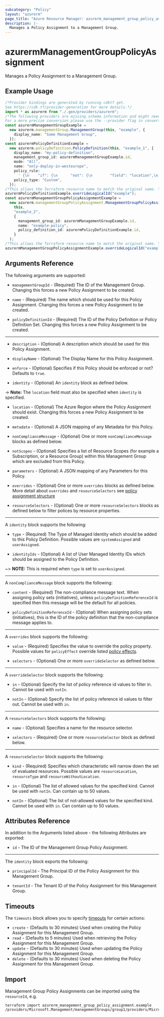 ```yaml
---
subcategory: "Policy"
layout: "azurerm"
page_title: "Azure Resource Manager: azurerm_management_group_policy_assignment"
description: |-
  Manages a Policy Assignment to a Management Group.
---
```


# azurermManagementGroupPolicyAssignment

Manages a Policy Assignment to a Management Group.

## Example Usage

```typescript
/*Provider bindings are generated by running cdktf get.
See https://cdk.tf/provider-generation for more details.*/
import * as azurerm from "./.gen/providers/azurerm";
/*The following providers are missing schema information and might need manual adjustments to synthesize correctly: azurerm.
For a more precise conversion please use the --provider flag in convert.*/
const azurermManagementGroupExample =
  new azurerm.managementGroup.ManagementGroup(this, "example", {
    display_name: "Some Management Group",
  });
const azurermPolicyDefinitionExample =
  new azurerm.policyDefinition.PolicyDefinition(this, "example_1", {
    display_name: "my-policy-definition",
    management_group_id: azurermManagementGroupExample.id,
    mode: "All",
    name: "only-deploy-in-westeurope",
    policy_rule:
      ' {\n    "if": {\n      "not": {\n        "field": "location",\n        "equals": "westeurope"\n      }\n    },\n    "then": {\n      "effect": "Deny"\n    }\n  }\n',
    policy_type: "Custom",
  });
/*This allows the Terraform resource name to match the original name. You can remove the call if you don't need them to match.*/
azurermPolicyDefinitionExample.overrideLogicalId("example");
const azurermManagementGroupPolicyAssignmentExample =
  new azurerm.managementGroupPolicyAssignment.ManagementGroupPolicyAssignment(
    this,
    "example_2",
    {
      management_group_id: azurermManagementGroupExample.id,
      name: "example-policy",
      policy_definition_id: azurermPolicyDefinitionExample.id,
    }
  );
/*This allows the Terraform resource name to match the original name. You can remove the call if you don't need them to match.*/
azurermManagementGroupPolicyAssignmentExample.overrideLogicalId("example");

```

## Arguments Reference

The following arguments are supported:

*   `managementGroupId` - (Required) The ID of the Management Group. Changing this forces a new Policy Assignment to be created.

*   `name` - (Required) The name which should be used for this Policy Assignment. Changing this forces a new Policy Assignment to be created.

*   `policyDefinitionId` - (Required) The ID of the Policy Definition or Policy Definition Set. Changing this forces a new Policy Assignment to be created.

***

*   `description` - (Optional) A description which should be used for this Policy Assignment.

*   `displayName` - (Optional) The Display Name for this Policy Assignment.

*   `enforce` - (Optional) Specifies if this Policy should be enforced or not? Defaults to `true`.

*   `identity` - (Optional) An `identity` block as defined below.

\-> **Note:** The `location` field must also be specified when `identity` is specified.

*   `location` - (Optional) The Azure Region where the Policy Assignment should exist. Changing this forces a new Policy Assignment to be created.

*   `metadata` - (Optional) A JSON mapping of any Metadata for this Policy.

*   `nonComplianceMessage` - (Optional) One or more `nonComplianceMessage` blocks as defined below.

*   `notScopes` - (Optional) Specifies a list of Resource Scopes (for example a Subscription, or a Resource Group) within this Management Group which are excluded from this Policy.

*   `parameters` - (Optional) A JSON mapping of any Parameters for this Policy.

*   `overrides` - (Optional) One or more `overrides` blocks as defined below. More detail about `overrides` and `resourceSelectors` see [policy assignment structure](https://learn.microsoft.com/en-us/azure/governance/policy/concepts/assignment-structure#resource-selectors-preview)

*   `resourceSelectors` - (Optional) One or more `resourceSelectors` blocks as defined below to filter polices by resource properties.

***

A `identity` block supports the following:

*   `type` - (Required) The Type of Managed Identity which should be added to this Policy Definition. Possible values are `systemAssigned` and `userAssigned`.

*   `identityIds` - (Optional) A list of User Managed Identity IDs which should be assigned to the Policy Definition.

\~> **NOTE:** This is required when `type` is set to `userAssigned`.

***

A `nonComplianceMessage` block supports the following:

*   `content` - (Required) The non-compliance message text. When assigning policy sets (initiatives), unless `policyDefinitionReferenceId` is specified then this message will be the default for all policies.

*   `policyDefinitionReferenceId` - (Optional) When assigning policy sets (initiatives), this is the ID of the policy definition that the non-compliance message applies to.

***

A `overrides` block supports the following:

*   `value` - (Required) Specifies the value to override the policy property. Possible values for `policyEffect` override listed [policy effects](https://learn.microsoft.com/en-us/azure/governance/policy/concepts/effects).

*   `selectors` - (Optional) One or more `overrideSelector` as defined below.

***

A `overrideSelector` block supports the following:

*   `in` - (Optional) Specify the list of policy reference id values to filter in. Cannot be used with `notIn`.

*   `notIn` - (Optional) Specify the list of policy reference id values to filter out. Cannot be used with `in`.

***

A `resourceSelectors` block supports the following:

*   `name` - (Optional) Specifies a name for the resource selector.

*   `selectors` - (Required) One or more `resourceSelector` block as defined below.

***

A `resourceSelector` block supports the following:

*   `kind` - (Required) Specifies which characteristic will narrow down the set of evaluated resources. Possible values are `resourceLocation`,  `resourceType` and `resourceWithoutLocation`.

*   `in` - (Optional) The list of allowed values for the specified kind. Cannot be used with `notIn`. Can contain up to 50 values.

*   `notIn` - (Optional) The list of not-allowed values for the specified kind. Cannot be used with `in`. Can contain up to 50 values.

## Attributes Reference

In addition to the Arguments listed above - the following Attributes are exported:

* `id` - The ID of the Management Group Policy Assignment.

***

The `identity` block exports the following:

*   `principalId` - The Principal ID of the Policy Assignment for this Management Group.

*   `tenantId` - The Tenant ID of the Policy Assignment for this Management Group.

## Timeouts

The `timeouts` block allows you to specify [timeouts](https://www.terraform.io/language/resources/syntax#operation-timeouts) for certain actions:

* `create` - (Defaults to 30 minutes) Used when creating the Policy Assignment for this Management Group.
* `read` - (Defaults to 5 minutes) Used when retrieving the Policy Assignment for this Management Group.
* `update` - (Defaults to 30 minutes) Used when updating the Policy Assignment for this Management Group.
* `delete` - (Defaults to 30 minutes) Used when deleting the Policy Assignment for this Management Group.

## Import

Management Group Policy Assignments can be imported using the `resourceId`, e.g.

```console
terraform import azurerm_management_group_policy_assignment.example /providers/Microsoft.Management/managementGroups/group1/providers/Microsoft.Authorization/policyAssignments/assignment1
```
